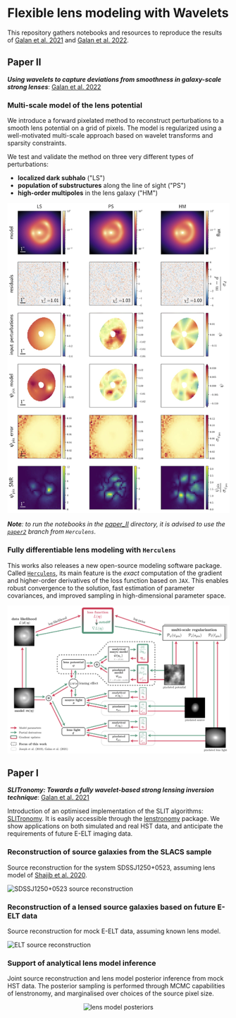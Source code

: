 # Flexible lens modeling with Wavelets

This repository gathers notebooks and resources to reproduce the results of [Galan et al. 2021](https://ui.adsabs.harvard.edu/abs/2020arXiv201202802G/abstract) and [Galan et al. 2022](https://ui.adsabs.harvard.edu/abs/2022arXiv220705763G/abstract).


## Paper II

*__Using wavelets to capture deviations from smoothness in galaxy-scale strong lenses__*: [Galan et al. 2022](https://ui.adsabs.harvard.edu/abs/2022arXiv220705763G/abstract)


### Multi-scale model of the lens potential

We introduce a forward pixelated method to reconstruct perturbations to a smooth lens potential on a grid of pixels. The model is regularized using a well-motivated multi-scale approach based on  wavelet transforms and sparsity constraints.

We test and validate the method on three very different types of perturbations:

- **localized dark subhalo** ("LS")
- **population of substructures** along the line of sight ("PS")
- **high-order multipoles** in the lens galaxy ("HM")

<!-- <img src="paper_II/figures_readme/data_summary.jpg" width="200" alt="data set" /> -->

<center><img src="paper_II/figures_readme/fit_summary-real-wavelet_pot_3-smooth_src-full.jpg" width="600" alt="pixelated potential results" /></center>

_**Note**: to run the notebooks in the [paper_II](paper_II) directory, it is advised to use the [`paper2`](https://github.com/austinpeel/herculens/tree/paper2) branch from `Herculens`._


### Fully differentiable lens modeling with `Herculens`

This works also releases a new open-source modeling software package. Called [`Herculens`](https://github.com/austinpeel/herculens), its main feature is the _exact_ computation of the gradient and higher-order derivatives of the loss function based on `JAX`. This enables robust convergence to the solution, fast estimation of parameter covariances, and improved sampling in high-dimensional parameter space.

![herculens flowchart](paper_II/figures_readme/herculens_autodiff_chart.jpg "herculens flowchart")


## Paper I

*__SLITronomy: Towards a fully wavelet-based strong lensing inversion technique__*: [Galan et al. 2021](https://ui.adsabs.harvard.edu/abs/2020arXiv201202802G/abstract)

Introduction of an optimised implementation of the SLIT algorithms: [SLITronomy](https://github.com/aymgal/SLITronomy). It is easily accessible through the [lenstronomy](https://github.com/sibirrer/lenstronomy) package. We show applications on both simulated and real HST data, and anticipate the requirements of future E-ELT imaging data.

### Reconstruction of source galaxies from the SLACS sample

Source reconstruction for the system SDSSJ1250+0523, assuming lens model of [Shajib et al. 2020](https://ui.adsabs.harvard.edu/abs/2020arXiv200811724S/abstract).

![SDSSJ1250+0523 source reconstruction](paper_I/figures/SLACS_fixed-mass_SDSSJ1250+0523_ssres3.png "SDSSJ1250+0523 source reconstruction")

### Reconstruction of a lensed source galaxies based on future E-ELT data

Source reconstruction for mock E-ELT data, assuming known lens model.

![ELT source reconstruction](paper_I/figures/data-ELT_mocksource-highres-single_zoom.png "ELT source reconstruction")

### Support of analytical lens model inference

Joint source reconstruction and lens model posterior inference from mock HST data. The posterior sampling is performed through MCMC capabilities of lenstronomy, and marginalised over choices of the source pixel size.

<center><img src="paper_I/figures/data-HST_mocksource-highres-single_mass_sampling_offset-True.png" alt="lens model posteriors" width="600"/></center>
